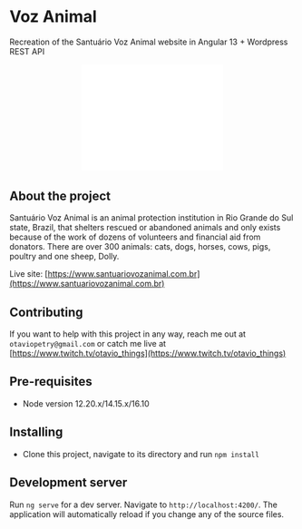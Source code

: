 # Voz Animal



Recreation of the Santuário Voz Animal website in Angular 13 + Wordpress REST API

<div style="text-align: center"><img src="img/logo-voz-animal-vertical-branco.png" width="250px" /></div>

## About the project
Santuário Voz Animal is an animal protection institution in Rio Grande do Sul state, Brazil, that shelters rescued or abandoned animals and only exists because of the work of dozens of volunteers and financial aid from donators.
There are over 300 animals: cats, dogs, horses, cows, pigs, poultry and one sheep, Dolly.

Live site: [https://www.santuariovozanimal.com.br](https://www.santuariovozanimal.com.br)

## Contributing

If you want to help with this project in any way, reach me out at `otaviopetry@gmail.com` or catch me live at [https://www.twitch.tv/otavio_things](https://www.twitch.tv/otavio_things)

## Pre-requisites

- Node version 12.20.x/14.15.x/16.10

## Installing

- Clone this project, navigate to its directory and run `npm install`

## Development server

Run `ng serve` for a dev server. Navigate to `http://localhost:4200/`. The application will automatically reload if you change any of the source files.



